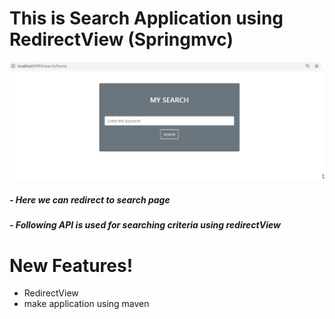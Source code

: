 # This is Search Application using RedirectView (Springmvc)

![Searching Application](https://github.com/masterrana/springmvcsearch/blob/master/screensort/searchinApplication.gif)



##### - Here we can redirect to search page 
##### - Following API is used for searching criteria using redirectView

# New Features!

  - RedirectView 
  - make application using maven 


